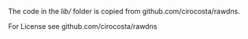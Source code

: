 The code in the _lib/_ folder is copied from
github.com/cirocosta/rawdns.

For License see github.com/cirocosta/rawdns
